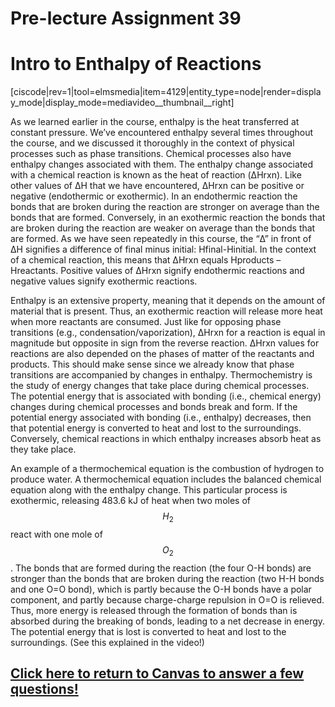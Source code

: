 # Pre-lecture Assignment 39

# Intro to Enthalpy of Reactions

[ciscode|rev=1|tool=elmsmedia|item=4129|entity_type=node|render=display_mode|display_mode=mediavideo__thumbnail__right]

As we learned earlier in the course, enthalpy is the heat transferred at constant pressure. We’ve encountered enthalpy several times throughout the course, and we discussed it thoroughly in the context of physical processes such as phase transitions. Chemical processes also have enthalpy changes associated with them. The enthalpy change associated with a chemical reaction is known as the heat of reaction (ΔHrxn). Like other values of ΔH that we have encountered, ΔHrxn can be positive or negative (endothermic or exothermic). In an endothermic reaction the bonds that are broken during the reaction are stronger on average than the bonds that are formed. Conversely, in an exothermic reaction the bonds that are broken during the reaction are weaker on average than the bonds that are formed. 
As we have seen repeatedly in this course, the “Δ” in front of ΔH signifies a difference of final minus initial: Hfinal-Hinitial. In the context of a chemical reaction, this means that ΔHrxn equals Hproducts – Hreactants. Positive values of ΔHrxn signify endothermic reactions and negative values signify exothermic reactions. 

Enthalpy is an extensive property, meaning that it depends on the amount of material that is present. Thus, an exothermic reaction will release more heat when more reactants are consumed. Just like for opposing phase transitions (e.g., condensation/vaporization), ΔHrxn for a reaction is equal in magnitude but opposite in sign from the reverse reaction. ΔHrxn values for reactions are also depended on the phases of matter of the reactants and products. This should make sense since we already know that phase transitions are accompanied by changes in enthalpy. 
Thermochemistry is the study of energy changes that take place during chemical processes. The potential energy that is associated with bonding (i.e., chemical energy) changes during chemical processes and bonds break and form. If the potential energy associated with bonding (i.e., enthalpy) decreases, then that potential energy is converted to heat and lost to the surroundings. Conversely, chemical reactions in which enthalpy increases absorb heat as they take place. 

An example of a thermochemical equation is the combustion of hydrogen to produce water. A thermochemical equation includes the balanced chemical equation along with the enthalpy change. This particular process is exothermic, releasing 483.6 kJ of heat when two moles of $$H_2$$ react with one mole of $$O_2$$. The bonds that are formed during the reaction (the four O-H bonds) are stronger than the bonds that are broken during the reaction (two H-H bonds and one O=O bond), which is partly because the O-H bonds have a polar component, and partly because charge-charge repulsion in O=O is relieved. Thus, more energy is released through the formation of bonds than is absorbed during the breaking of bonds, leading to a net decrease in energy. The potential energy that is lost is converted to heat and lost to the surroundings. (See this explained in the video!)


## [Click here to return to Canvas to answer a few questions!](https://psu.instructure.com/courses/1881362/quizzes/3340353)




